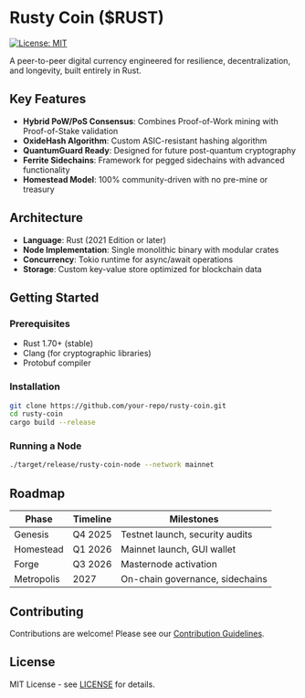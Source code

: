 # Rusty Coin ($RUST)

[![License: MIT](https://img.shields.io/badge/License-MIT-yellow.svg)](https://opensource.org/licenses/MIT)

A peer-to-peer digital currency engineered for resilience, decentralization, and longevity, built entirely in Rust.

## Key Features

- **Hybrid PoW/PoS Consensus**: Combines Proof-of-Work mining with Proof-of-Stake validation
- **OxideHash Algorithm**: Custom ASIC-resistant hashing algorithm
- **QuantumGuard Ready**: Designed for future post-quantum cryptography
- **Ferrite Sidechains**: Framework for pegged sidechains with advanced functionality
- **Homestead Model**: 100% community-driven with no pre-mine or treasury

## Architecture

- **Language**: Rust (2021 Edition or later)
- **Node Implementation**: Single monolithic binary with modular crates
- **Concurrency**: Tokio runtime for async/await operations
- **Storage**: Custom key-value store optimized for blockchain data

## Getting Started

### Prerequisites

- Rust 1.70+ (stable)
- Clang (for cryptographic libraries)
- Protobuf compiler

### Installation

```sh
git clone https://github.com/your-repo/rusty-coin.git
cd rusty-coin
cargo build --release
```

### Running a Node

```sh
./target/release/rusty-coin-node --network mainnet
```

## Roadmap

| Phase       | Timeline | Milestones |
|-------------|----------|------------|
| Genesis     | Q4 2025  | Testnet launch, security audits |
| Homestead   | Q1 2026  | Mainnet launch, GUI wallet |
| Forge       | Q3 2026  | Masternode activation |
| Metropolis  | 2027     | On-chain governance, sidechains |

## Contributing

Contributions are welcome! Please see our [Contribution Guidelines](CONTRIBUTING.md).

## License

MIT License - see [LICENSE](LICENSE) for details.